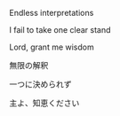 Endless interpretations

I fail to take one clear stand

Lord, grant me wisdom


無限の解釈

一つに決められず

主よ、知恵ください